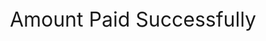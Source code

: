 <html>
<head>
</head>
<body style="font-size:xx-large;">
	</br></br></br></br></br></br></br></br><center> Amount Paid Successfully </center>
</body>
</html>
